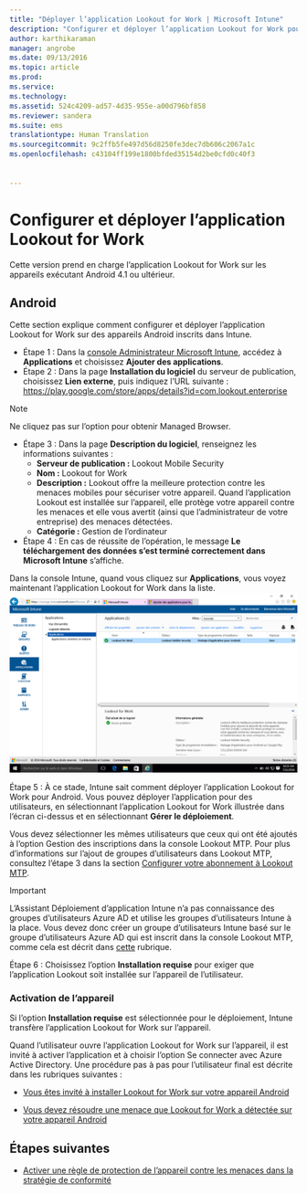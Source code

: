 ```yaml
---
title: "Déployer l’application Lookout for Work | Microsoft Intune"
description: "Configurer et déployer l’application Lookout for Work pour Android."
author: karthikaraman
manager: angrobe
ms.date: 09/13/2016
ms.topic: article
ms.prod: 
ms.service: 
ms.technology: 
ms.assetid: 524c4209-ad57-4d35-955e-a00d796bf858
ms.reviewer: sandera
ms.suite: ems
translationtype: Human Translation
ms.sourcegitcommit: 9c2ffb5fe497d56d8250fe3dec7db606c2067a1c
ms.openlocfilehash: c43104ff199e1800bfded35154d2be0cfd0c40f3


---
```


# Configurer et déployer l’application Lookout for Work
Cette version prend en charge l’application Lookout for Work sur les appareils exécutant Android 4.1 ou ultérieur.
## Android
Cette section explique comment configurer et déployer l’application Lookout for Work sur des appareils Android inscrits dans Intune.  
* Étape 1 : Dans la [console Administrateur Microsoft Intune](https://manage.microsoft.com), accédez à **Applications** et choisissez **Ajouter des applications**.   
* Étape 2 : Dans la page **Installation du logiciel** du serveur de publication, choisissez **Lien externe**, puis indiquez l’URL suivante : https://play.google.com/store/apps/details?id=com.lookout.enterprise
>[!NOTE]
>Ne cliquez pas sur l’option pour obtenir Managed Browser.

* Étape 3 : Dans la page **Description du logiciel**, renseignez les informations suivantes :
  * **Serveur de publication :** Lookout Mobile Security
  * **Nom :** Lookout for Work
  * **Description :** Lookout offre la meilleure protection contre les menaces mobiles pour sécuriser votre appareil. Quand l’application Lookout est installée sur l’appareil, elle protège votre appareil contre les menaces et elle vous avertit (ainsi que l’administrateur de votre entreprise) des menaces détectées.
  * **Catégorie :** Gestion de l’ordinateur
* Étape 4 : En cas de réussite de l’opération, le message **Le téléchargement des données s’est terminé correctement dans Microsoft Intune** s’affiche.

Dans la console Intune, quand vous cliquez sur **Applications**, vous voyez maintenant l’application Lookout for Work dans la liste. ![Capture d’écran de la page Applications dans la console Administrateur Intune montrant l’application Lookout for Work dans la liste](../media/mtp/lookout-app-listed-intune-console.png)

Étape 5 : À ce stade, Intune sait comment déployer l’application Lookout for Work pour Android.   Vous pouvez déployer l’application pour des utilisateurs, en sélectionnant l’application Lookout for Work illustrée dans l’écran ci-dessus et en sélectionnant **Gérer le déploiement**.

Vous devez sélectionner les mêmes utilisateurs que ceux qui ont été ajoutés à l’option Gestion des inscriptions dans la console Lookout MTP.  Pour plus d’informations sur l’ajout de groupes d’utilisateurs dans Lookout MTP, consultez l’étape 3 dans la section [Configurer votre abonnement à Lookout MTP](set-up-your-subscription-with-lookout-mtp#configure-your-subscription-with-lookout-mtp).
>[!IMPORTANT]
> L’Assistant Déploiement d’application Intune n’a pas connaissance des groupes d’utilisateurs Azure AD et utilise les groupes d’utilisateurs Intune à la place. Vous devez donc créer un groupe d’utilisateurs Intune basé sur le groupe d’utilisateurs Azure AD qui est inscrit dans la console Lookout MTP, comme cela est décrit dans [cette](plan-your-user-and-device-groups.md) rubrique.

Étape 6 : Choisissez l’option **Installation requise** pour exiger que l’application Lookout soit installée sur l’appareil de l’utilisateur.

### Activation de l’appareil
Si l’option **Installation requise** est sélectionnée pour le déploiement, Intune transfère l’application Lookout for Work sur l’appareil.   

Quand l’utilisateur ouvre l’application Lookout for Work sur l’appareil, il est invité à activer l’application et à choisir l’option Se connecter avec Azure Active Directory. Une procédure pas à pas pour l’utilisateur final est décrite dans les rubriques suivantes :

* [Vous êtes invité à installer Lookout for Work sur votre appareil Android](http://docs.microsoft.com/intune/enduser/you-are-prompted-to-install-lookout-for-work-android)

* [Vous devez résoudre une menace que Lookout for Work a détectée sur votre appareil Android](http://docs.microsoft.com/intune/enduser/you-need-to-resolve-a-threat-found-by-lookout-for-work-android)

## Étapes suivantes
* [Activer une règle de protection de l’appareil contre les menaces dans la stratégie de conformité](enable-device-threat-protection-rule-in-compliance-policy.md)



<!--HONumber=Sep16_HO2-->


